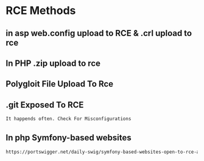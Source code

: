 # RCE Methods
## in asp web.config upload to RCE & .crl upload to rce
## In PHP .zip upload to rce 
## Polygloit File Upload To Rce
## .git Exposed To RCE
```bash
It happends often. Check For Misconfigurations
```

## In php Symfony-based websites
```bash
https://portswigger.net/daily-swig/symfony-based-websites-open-to-rce-attack-research-finds
```
